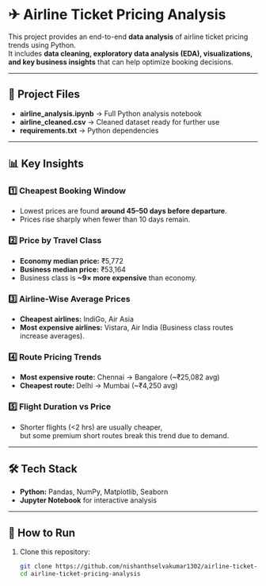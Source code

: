 # ✈ Airline Ticket Pricing Analysis

This project provides an end-to-end **data analysis** of airline ticket pricing trends using Python.  
It includes **data cleaning, exploratory data analysis (EDA), visualizations, and key business insights** that can help optimize booking decisions.

---

## 📂 Project Files
- **airline_analysis.ipynb** → Full Python analysis notebook
- **airline_cleaned.csv** → Cleaned dataset ready for further use
- **requirements.txt** → Python dependencies

---

## 📊 Key Insights

### 1️⃣ Cheapest Booking Window
- Lowest prices are found **around 45–50 days before departure**.
- Prices rise sharply when fewer than 10 days remain.

### 2️⃣ Price by Travel Class
- **Economy median price:** ₹5,772  
- **Business median price:** ₹53,164  
- Business class is **~9× more expensive** than economy.

### 3️⃣ Airline-Wise Average Prices
- **Cheapest airlines:** IndiGo, Air Asia  
- **Most expensive airlines:** Vistara, Air India (Business class routes increase averages).

### 4️⃣ Route Pricing Trends
- **Most expensive route:** Chennai → Bangalore (~₹25,082 avg)  
- **Cheapest route:** Delhi → Mumbai (~₹4,250 avg)

### 5️⃣ Flight Duration vs Price
- Shorter flights (<2 hrs) are usually cheaper,  
  but some premium short routes break this trend due to demand.

---

## 🛠 Tech Stack
- **Python:** Pandas, NumPy, Matplotlib, Seaborn
- **Jupyter Notebook** for interactive analysis

---

## 🚀 How to Run
1. Clone this repository:
   ```bash
   git clone https://github.com/nishanthselvakumar1302/airline-ticket-pricing-analysis.git
   cd airline-ticket-pricing-analysis
